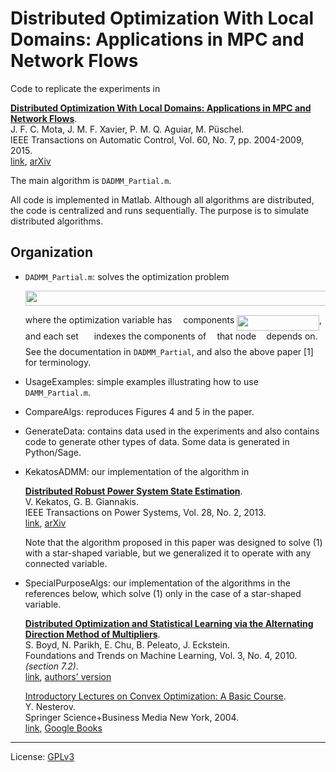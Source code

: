 # Distributed Optimization With Local Domains: Applications in MPC and Network Flows

Code to replicate the experiments in

**[Distributed Optimization With Local Domains: Applications in MPC and Network
Flows](http://dx.doi.org/10.1109/TAC.2014.2365686)**.  
  J. F. C. Mota, J. M. F. Xavier, P. M. Q. Aguiar, M. Püschel.  
  IEEE Transactions on Automatic Control, Vol. 60, No. 7, pp. 2004-2009, 2015.  
  [link](http://dx.doi.org/10.1109/TAC.2014.2365686),
  [arXiv](http://arxiv.org/abs/1305.1885) 

The main algorithm is `DADMM_Partial.m`.

All code is implemented in Matlab. Although all algorithms are 
distributed, the code is centralized and runs sequentially. The purpose is to 
simulate distributed algorithms.

## Organization

* `DADMM_Partial.m`:
	solves the optimization problem

	<p align="center"><img src="svgs/6ec3283e6e3265a8f069c5185acc3866.svg" align=middle width=488.24269395000005pt height=23.866193999999997pt/></p>

	where the optimization variable has <img src="svgs/55a049b8f161ae7cfeb0197d75aff967.svg" align=middle width=9.86687624999999pt height=14.15524440000002pt/> components <img src="svgs/b7dec1314efeadd1815bf346b3472200.svg" align=middle width=131.5961955pt height=24.65753399999998pt/>, and
	each set <img src="svgs/2da32a437e1e022c68095bcb359d92a2.svg" align=middle width=16.85640329999999pt height=22.465723500000017pt/> indexes the components of <img src="svgs/332cc365a4987aacce0ead01b8bdcc0b.svg" align=middle width=9.39498779999999pt height=14.15524440000002pt/> that node <img src="svgs/2ec6e630f199f589a2402fdf3e0289d5.svg" align=middle width=8.270567249999992pt height=14.15524440000002pt/> depends on. See the 
	documentation in `DADMM_Partial`, and also the above paper [1] for terminology.

* UsageExamples: simple examples illustrating how to use `DAMM_Partial.m`. 

* CompareAlgs: 
  reproduces Figures 4 and 5 in the paper.

	
* GenerateData: contains data used in the experiments and also contains code
				  to generate other types of data. Some data is generated in Python/Sage.

* KekatosADMM: our implementation of the algorithm in

  **[Distributed Robust Power System State Estimation](
  https://doi.org/10.1109/TPWRS.2012.2219629)**.  
  V. Kekatos, G. B. Giannakis.  
  IEEE Transactions on Power Systems, Vol. 28, No. 2, 2013.  
  [link](https://doi.org/10.1109/TPWRS.2012.2219629),
  [arXiv](https://arxiv.org/abs/1204.0991) 

  Note that the algorithm proposed in this paper was designed to solve (1) with
  a star-shaped variable, but we generalized it to operate with any connected
  variable.


* SpecialPurposeAlgs: 
  our implementation of the algorithms in the references below, which solve (1)
  only in the case of a star-shaped variable.
	
  **[Distributed Optimization and Statistical Learning via the Alternating
  Direction Method of Multipliers](
  https://www.nowpublishers.com/article/Details/MAL-016)**.  
  S. Boyd, N. Parikh, E. Chu, B. Peleato, J. Eckstein.  
  Foundations and Trends on Machine Learning, Vol. 3, No. 4, 2010.  
  *(section 7.2)*.  
  [link](https://www.nowpublishers.com/article/Details/MAL-016),
  [authors' version](https://web.stanford.edu/~boyd/papers/pdf/admm_distr_stats.pdf)

  [Introductory Lectures on Convex Optimization: A Basic Course](
  https://doi.org/10.1007/978-1-4419-8853-9).  
  Y. Nesterov.  
  Springer Science+Business Media New York, 2004.  
  [link](https://doi.org/10.1007/978-1-4419-8853-9), 
  [Google
  Books](https://books.google.co.uk/books?hl=en&lr=&id=2-ElBQAAQBAJ&oi=fnd&pg=PA1&dq=Introductory+Lectures+on+Convex+Optimization:+A+Basic+Course&ots=wlrO5qqckz&sig=2LOforFMisXArmF_2AxYg6LvXXA#v=onepage&q=Introductory%20Lectures%20on%20Convex%20Optimization%3A%20A%20Basic%20Course&f=false)

---

License: [ GPLv3 ]( https://www.gnu.org/licenses/gpl-3.0.en.html )
	
	


